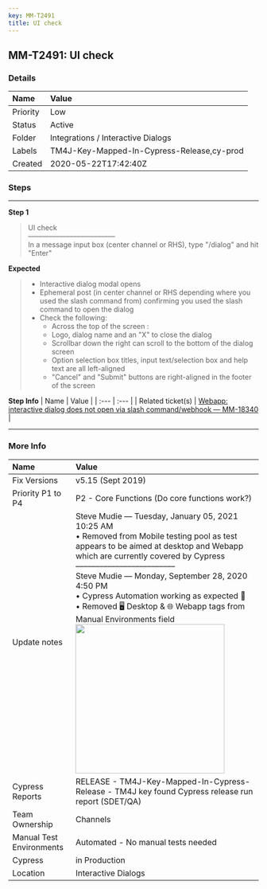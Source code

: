 ```yaml
---
key: MM-T2491
title: UI check
---
```


## MM-T2491: UI check

### Details

| Name     | Value                                      |
| :------- | :----------------------------------------- |
| Priority | Low                                        |
| Status   | Active                                     |
| Folder   | Integrations / Interactive Dialogs         |
| Labels   | TM4J-Key-Mapped-In-Cypress-Release,cy-prod |
| Created  | 2020-05-22T17:42:40Z                       |

### Steps

<hr/>

**Step 1**

> <article>UI check<br>–––––––––––––––––––––––––<br>In a message input box (center channel or RHS), type "/dialog" and hit "Enter"</article>

**Expected**

> <article><ul><li>Interactive dialog modal opens</li><li>Ephemeral post (in center channel or RHS depending where you used the slash command from) confirming you used the slash command to open the dialog</li><li>Check the following:<ul><li>Across the top of the screen :</li><li>Logo, dialog name and an "X" to close the dialog</li><li>Scrollbar down the right can scroll to the bottom of the dialog screen</li><li>Option selection box titles, input text/selection box and help text are all left-aligned</li><li>"Cancel" and "Submit" buttons are right-aligned in the footer of the screen</li></ul></li></ul></article>

**Step Info**
| Name | Value |
| :--- | :--- |
| Related ticket(s) | <a href="https://mattermost.atlassian.net/browse/MM-18340">Webapp: interactive dialog does not open via slash command/webhook — MM-18340</a> |

<hr/>

### More Info

| Name                     | Value                                                                                                                                                                                                                                                                                                                                                                                                                                                                                                                                                                                                                                                         |
| :----------------------- | :------------------------------------------------------------------------------------------------------------------------------------------------------------------------------------------------------------------------------------------------------------------------------------------------------------------------------------------------------------------------------------------------------------------------------------------------------------------------------------------------------------------------------------------------------------------------------------------------------------------------------------------------------------ |
| Fix Versions             | v5.15 (Sept 2019)                                                                                                                                                                                                                                                                                                                                                                                                                                                                                                                                                                                                                                             |
| Priority P1 to P4        | P2 - Core Functions (Do core functions work?)                                                                                                                                                                                                                                                                                                                                                                                                                                                                                                                                                                                                                 |
| Update notes             | Steve Mudie — Tuesday, January 05, 2021 10:25 AM<br />• Removed from Mobile testing pool as test appears to be aimed at desktop and Webapp which are currently covered by Cypress<br />–––––––––––––––––––––––––<br />Steve Mudie — Monday, September 28, 2020 4:50 PM<br />• Cypress Automation working as expected 🎉<br />• Removed 🖥️ Desktop &amp; 🌐 Webapp tags from Manual Environments field<br /><img src="https://smartbear-tm4j-prod-us-west-2-attachment-rich-text.s3.us-west-2.amazonaws.com/embedded-f3277290f945470c4add5d21ef3dc7ca7b74388fc7152bfb6b99ae58c66a95a8-1601326338479-Move+along.gif" style="width:300px" class="fr-fil fr-dib" /> |
| Cypress Reports          | RELEASE - TM4J-Key-Mapped-In-Cypress-Release - TM4J key found Cypress release run report (SDET/QA)                                                                                                                                                                                                                                                                                                                                                                                                                                                                                                                                                            |
| Team Ownership           | Channels                                                                                                                                                                                                                                                                                                                                                                                                                                                                                                                                                                                                                                                      |
| Manual Test Environments | Automated - No manual tests needed                                                                                                                                                                                                                                                                                                                                                                                                                                                                                                                                                                                                                            |
| Cypress                  | in Production                                                                                                                                                                                                                                                                                                                                                                                                                                                                                                                                                                                                                                                 |
| Location                 | Interactive Dialogs                                                                                                                                                                                                                                                                                                                                                                                                                                                                                                                                                                                                                                           |
